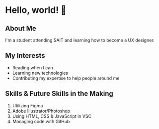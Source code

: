 # Hello, world! 👋

## About Me
I'm a student attending SAIT and learning how to become a UX designer. 

## My Interests
- Reading when I can
- Learning new technologies
- Contributing my expertise to help people around me

## Skills & Future Skills in the Making
1. Utilizing Figma
2. Adobe Illustrator/Photoshop
3. Using HTML, CSS & JavaScript in VSC
4. Managing code with GitHub
